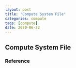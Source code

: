 ```yaml
---
layout: post
title: "Compute System File"
categories: compute
tags: [compute]
date: 2020-06-22
---
```


## Compute System File


### Reference


